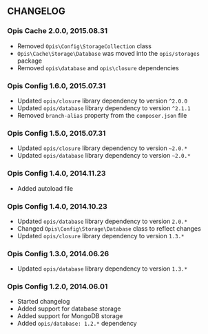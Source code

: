 CHANGELOG
-------------
### Opis Cache 2.0.0, 2015.08.31

* Removed `Opis\Config\StorageCollection` class
* `Opis\Cache\Storage\Database` was moved into the `opis/storages` package
* Removed `opis\database` and `opis\closure` dependencies

### Opis Config 1.6.0, 2015.07.31

* Updated `opis/closure` library dependency to version `^2.0.0`
* Updated `opis/database` library dependency to version `^2.1.1`
* Removed `branch-alias` property from the `composer.json` file

### Opis Config 1.5.0, 2015.07.31

* Updated `opis/closure` library dependency to version `~2.0.*`
* Updated `opis/database` library dependency to version `~2.0.*`

### Opis Config 1.4.0, 2014.11.23

* Added autoload file

### Opis Config 1.4.0, 2014.10.23

* Updated `opis/database` library dependency to version `2.0.*`
* Changed `Opis\Config\Storage\Database` class to reflect changes
* Updated `opis/closure` library dependency to version `1.3.*`

### Opis Config 1.3.0, 2014.06.26

* Updated `opis/database` library dependency to version `1.3.*`

### Opis Config 1.2.0, 2014.06.01

* Started changelog
* Added support for database storage
* Added support for MongoDB storage
* Added `opis/database: 1.2.*` dependency
